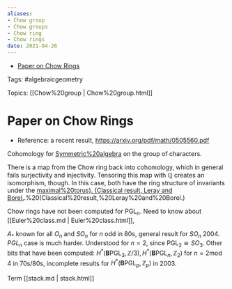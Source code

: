```yaml
---
aliases:
- Chow group
- Chow groups
- Chow ring
- Chow rings
date: 2021-04-26
---
```


-   [Paper on Chow Rings](#paper-on-chow-rings)














Tags: \#algebraicgeometry

Topics: [[Chow%20group | Chow%20group.html]]

# Paper on Chow Rings

-   Reference: a recent result, <https://arxiv.org/pdf/math/0505560.pdf>

Cohomology for [Symmetric%20algebra](Symmetric%20algebra) on the group of characters.

There is a map from the Chow ring back into cohomology, which in general fails surjectivity and injectivity. Tensoring this map with ${\mathbb{Q}}$ creates an isomorphism, though. In this case, both have the ring structure of invariants under the [maximal%20torus). (Classical result, Leray and Borel.](maximal%20torus).%20(Classical%20result,%20Leray%20and%20Borel.)

Chow rings have not been computed for $\operatorname{PGL}_n$. Need to know about [[Euler%20class.md | Euler%20class.html]],

$A_*$ known for all $O_n$ and $SO_n$ for $n$ odd in 80s, general result for $SO_n$ 2004. $PGL_n$ case is much harder. Understood for $n=2$, since $\operatorname{PGL}_2 \cong SO_3$. Other bits that have been computed: $H^*({\mathbf{B}}\operatorname{PGL}_3, {\mathbb{Z}}/3), H^*({\mathbf{B}}\operatorname{PGL}_n, {\mathbb{Z}}_2)$ for $n = 2 \operatorname{mod}4$ in 70s/80s, incomplete results for $H^*({\mathbf{B}}\operatorname{PGL}_p, {\mathbb{Z}}_p)$ in 2003.

Term [[stack.md | stack.html]]
